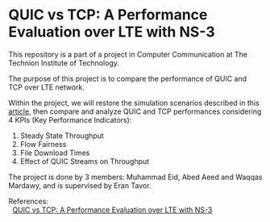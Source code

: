 # QUIC vs TCP: A Performance Evaluation over LTE with NS-3
This repository is a part of a project in Computer Communication at The Technion Institute of Technology.

The purpose of this project is to compare the performance of QUIC and TCP over LTE network.

Within the project, we will restore the simulation scenarios described in this [article](https://www.scirp.org/journal/paperinformation?paperid=113892), then compare and analyze QUIC and TCP performances considering 4 KPIs (Key Performance Indicators):
1. Steady State Throughput
2. Flow Fairness
3. File Download Times
4. Effect of QUIC Streams on Throughput




The project is done by 3 members: Muhammad Eid, Abed Aeed and Waqqas Mardawy, and is supervised by Eran Tavor.

References:<br>&nbsp;
[QUIC vs TCP: A Performance Evaluation over LTE with NS-3](https://www.scirp.org/journal/paperinformation?paperid=113892)
